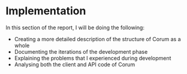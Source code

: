# Implementation

In this section of the report, I will be doing the following:

* Creating a more detailed description of the structure of Corum as a whole
* Documenting the iterations of the development phase
* Explaining the problems that I experienced during development
* Analysing both the client and API code of Corum
